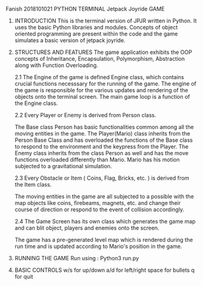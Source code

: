 Fanish 2018101021
PYTHON TERMINAL Jetpack Joyride GAME

1. INTRODUCTION
    This is the terminal version of JPJR written in Python. It uses the basic Python libraries and modules.
    Concepts of object oriented
    programming are present within the code and the game simulates a basic version
    of jetpack joyride.

2. STRUCTURES AND FEATURES
    The game application exhibits the OOP concepts of Inheritance, Encapsulation, Polymorphism, Abstraction along with Function Overloading.

    2.1 The Engine of the game is defined Engine class, which contains crucial functions necesssary for the running of the game. The engine of the game is responsible for the various updates and rendering of the objects onto the terminal screen. The main game loop is a function of the Engine class.

    2.2 Every Player or Enemy is derived from Person class.

     The Base class Person has basic functionalities common among all the moving entities in the game.
     The Player(Mario) class inherits from the Person Base Class and has overloaded the functions of the Base class to respond to the environment and the keypress from the Player.
     The Enemy class inherits from the class Person as well and has the move functions overloaded differently than Mario.
     Mario has his motion subjected to a gravitational simulation.

    2.3 Every Obstacle or Item ( Coins, Flag, Bricks, etc. ) is derived from the Item class.

     The moving entities in the game are all subjected to a possible with the map objects like coins, firebeams, magnets, etc. and change their course of direction or respond to the event of collision accordingly.

    2.4 The Game Screen has its own class which generates the game map and can blit object, players and enemies onto the screen.

    The game has a pre-generated level map which is rendered during the run time and is updated according to Mario's position in the game.

3. RUNNING THE GAME
    Run using :
        Python3 run.py

4. BASIC CONTROLS
    w/s for up/down
    a/d for left/right
    space for bullets
    q for quit
